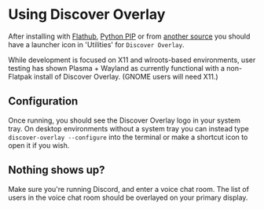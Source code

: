 # Using Discover Overlay

After installing with [Flathub](install_flathub), [Python PIP](install_pip) or from [another source](https://github.com/trigg/Discover) you should have a launcher icon in 'Utilities' for `Discover Overlay`.

While development is focused on X11 and wlroots-based environments, user testing has shown Plasma + Wayland as currently functional with a non-Flatpak install of Discover Overlay. (GNOME users will need X11.)

## Configuration

Once running, you should see the Discover Overlay logo in your system tray. On desktop environments without a system tray you can instead type `discover-overlay --configure` into the terminal or make a shortcut icon to open it if you wish.

## Nothing shows up?

Make sure you're running Discord, and enter a voice chat room. The list of users in the voice chat room should be overlayed on your primary display.
